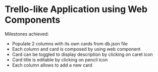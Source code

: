 # Trello-like Application using Web Components

Milestones achieved:

- Populate 2 columns with its own cards from db.json file
- Each column and card is composed by using web component
- Card can be toggled to display description by clicking on caret icon
- Card title is editable by clicking on pencil icon
- Each column allows to add a new card
